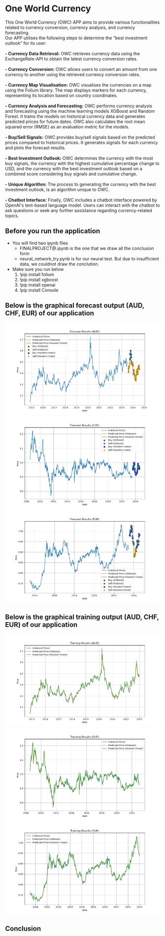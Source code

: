 <h1> One World Currency</h1>
This One World Currency (OWC) APP aims to provide various functionalities related to currency conversion, currency analysis, and currency forecasting. 
<br>
Our APP utilises the following steps to determine the “best investment outlook” for its user:
<br><br>
<b>- Currency Data Retrieval:</b> OWC retrieves currency data using the ExchangeRate-API to obtain the latest currency conversion rates.
<br><br>
<b>- Currency Conversion:</b> OWC allows users to convert an amount from one currency to another using the retrieved currency conversion rates.
<br><br>
<b>- Currency Map Visualisation:</b> OWC visualises the currencies on a map using the Folium library. The map displays markers for each currency, representing its location based on country coordinates.
<br><br>
<b>- Currency Analysis and Forecasting:</b> OWC performs currency analysis and forecasting using the machine learning models XGBoost and Random Forest. It trains the models on historical currency data and generates predicted prices for future dates. OWC also calculates the root mean squared error (RMSE) as an evaluation metric for the models.
<br><br>
<b>- Buy/Sell Signals:</b> OWC provides buy/sell signals based on the predicted prices compared to historical prices. It generates signals for each currency and plots the forecast results.
<br><br>
<b>- Best Investment Outlook:</b> OWC determines the currency with the most buy signals, the currency with the highest cumulative percentage change to USD, and the currency with the best investment outlook based on a combined score considering buy signals and cumulative change. 
<br><br>
<b>- Unique Algorithm:</b> The process to generating the currency with the best investment outlook, is an algorithm unique to OWC. 
<br><br>
<b>- Chatbot Interface:</b> Finally, OWC includes a chatbot interface powered by OpenAI's text-based language model. Users can interact with the chatbot to ask questions or seek any further assistance regarding currency-related topics.

## Before you run the application
 - You will find two ipynb files
    - FINALPROJECT@.ipynb is the one that we draw all the conclusion form
    - neural_network_try.pynb is for our neural test. But due to insufficient data, we couldnot draw the conclution.
 - Make sure you run below
    1. !pip install folium
    2. !pip install xgboost
    3. !pip install openai
    4. !pip install Console

## Below is the graphical forecast output (AUD, CHF, EUR) of our application
 ![](/Images/forecast_results_AUD.png)
 ![](/Images/forecast_results_CHF.png)
 ![](/Images/forecast_results_EUR.png)

## Below is the graphical training output (AUD, CHF, EUR) of our application
 ![](/Images/training_results_AUD.png)
 ![](/Images/training_results_CHF.png)
 ![](/Images/training_results_EUR.png)

## Conclusion

